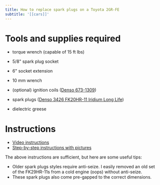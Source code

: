 ```yaml
---
title: How to replace spark plugs on a Toyota 2GR-FE
subtitle: '[[cars]]'
---
```


# Tools and supplies required

- torque wrench (capable of 15 ft lbs)
- 5/8" spark plug socket
- 6" socket extension
- 10 mm wrench

- (optional) ignition coils ([Denso 673-1309](https://www.densoproducts.com/denso-673-1309-ignition-coil))
- spark plugs ([Denso 3426 FK20HR-11 Iridium Long Life](https://www.densoproducts.com/denso-3426-fk20hr-11-iridium-long-life-spark-plug))
- dielectric greese

# Instructions

- [Video instructions](https://youtu.be/ExZ--18pFUw?si=Ox1U84M7M3NpOTr3)
- [Step-by-step instructions with pictures](https://www.rav4world.com/posts/2602801/)

The above instructions are sufficient, but here are some useful tips:

- Older spark plugs styles require anti-seize. I easily removed an old set of the FK29HR-11s from a cold engine (oops) without anti-seize.
- These spark plugs also come pre-gapped to the correct dimensions.
